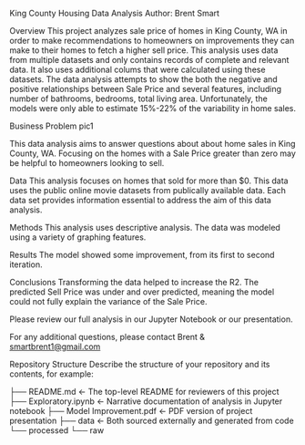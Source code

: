 King County Housing Data Analysis
Author: Brent Smart

Overview
This project analyzes sale price of homes in King County, WA in order to make recommendations to homeowners on improvements they can make to their homes to fetch a higher sell price. This analysis uses data from multiple datasets and only contains records of complete and relevant data. It also uses additional colums that were calculated using these datasets. The data analysis attempts to show the both the negative and positive relationships between Sale Price and several features, including number of bathrooms, bedrooms, total living area. Unfortunately, the models were only able to estimate 15%-22% of the variability in home sales. 

Business Problem
pic1

This data analysis aims to answer questions about about home sales in King County, WA. Focusing on the homes with a Sale Price greater than zero may be helpful to homeowners looking to sell.

Data
This analysis focuses on homes that sold for more than $0. This data uses the public online movie datasets from publically available data. Each data set provides information essential to address the aim of this data analysis. 

Methods
This analysis uses descriptive analysis. The data was modeled using a variety of graphing features.

Results
The model showed some improvement, from its first to second iteration. 


Conclusions
Transforming the data helped to increase the R2. The predicted Sell Price was under and over predicted, meaning the model could not fully explain the variance of the Sale Price.

Please review our full analysis in our Jupyter Notebook or our presentation.

For any additional questions, please contact Brent & smartbrent1@gmail.com

Repository Structure
Describe the structure of your repository and its contents, for example:

├── README.md              <- The top-level README for reviewers of this project
├── Exploratory.ipynb      <- Narrative documentation of analysis in Jupyter notebook
├── Model Improvement.pdf  <- PDF version of project presentation
├── data                   <- Both sourced externally and generated from code
    └── processed
    └── raw
